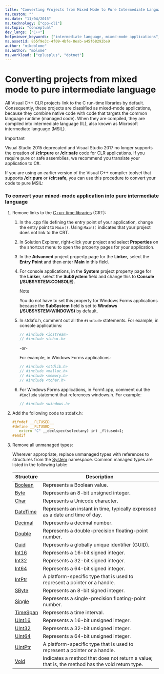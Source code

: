 ```yaml
---
title: "Converting Projects from Mixed Mode to Pure Intermediate Language | Microsoft Docs"
ms.custom: ""
ms.date: "11/04/2016"
ms.technology: ["cpp-cli"]
ms.topic: "conceptual"
dev_langs: ["C++"]
helpviewer_keywords: ["intermediate language, mixed-mode applications", "mixed-mode applications", "mixed-mode applications, intermediate language", "projects [C++], converting to intermediate language"]
ms.assetid: 855f9e3c-4f09-4bfe-8eab-a45f68292be9
author: "mikeblome"
ms.author: "mblome"
ms.workload: ["cplusplus", "dotnet"]
---
```

# Converting projects from mixed mode to pure intermediate language

All Visual C++ CLR projects link to the C run-time libraries by default. Consequently, these projects are classified as mixed-mode applications, because they combine native code with code that targets the common language runtime (managed code). When they are compiled, they are compiled into intermediate language (IL), also known as Microsoft intermediate language (MSIL).

> [!IMPORTANT]
> Visual Studio 2015 deprecated and Visual Studio 2017 no longer supports the creation of **/clr:pure** or **/clr:safe** code for CLR applications. If you require pure or safe assemblies, we recommend you translate your application to C#.

If you are using an earlier version of the Visual C++ compiler toolset that supports **/clr:pure** or **/clr:safe**, you can use this procedure to convert your code to pure MSIL:

### To convert your mixed-mode application into pure intermediate language

1. Remove links to the [C run-time libraries](../c-runtime-library/crt-library-features.md) (CRT):

   1. In the .cpp file defining the entry point of your application, change the entry point to `Main()`. Using `Main()` indicates that your project does not link to the CRT.

   2. In Solution Explorer, right-click your project and select **Properties** on the shortcut menu to open the property pages for your application.

   3. In the **Advanced** project property page for the **Linker**, select the **Entry Point** and then enter **Main** in this field.

   4. For console applications, in the **System** project property page for the **Linker**, select the **SubSystem** field and change this to **Console (/SUBSYSTEM:CONSOLE)**.

      > [!NOTE]
      > You do not have to set this property for Windows Forms applications because the **SubSystem** field is set to **Windows (/SUBSYSTEM:WINDOWS)** by default.

   5. In stdafx.h, comment out all the `#include` statements. For example, in console applications:

      ```cpp
      // #include <iostream>
      // #include <tchar.h>
      ```

       -or-

       For example, in Windows Forms applications:

      ```cpp
      // #include <stdlib.h>
      // #include <malloc.h>
      // #include <memory.h>
      // #include <tchar.h>
      ```

   6. For Windows Forms applications, in Form1.cpp, comment out the `#include` statement that references windows.h. For example:

      ```cpp
      // #include <windows.h>
      ```

2. Add the following code to stdafx.h:

   ```cpp
   #ifndef __FLTUSED__
   #define __FLTUSED__
      extern "C" __declspec(selectany) int _fltused=1;
   #endif
   ```

3. Remove all unmanaged types:

   Wherever appropriate, replace unmanaged types with references to structures from the [System](https://msdn.microsoft.com/library/system.appdomainmanager.appdomainmanager.aspx) namespace. Common managed types are listed in the following table:

   |Structure|Description|
   |---------------|-----------------|
   |[Boolean](https://msdn.microsoft.com/library/system.boolean\(v=vs.140\).aspx)|Represents a Boolean value.|
   |[Byte](https://msdn.microsoft.com/library/system.byte\(v=vs.140\).aspx)|Represents an 8-bit unsigned integer.|
   |[Char](https://msdn.microsoft.com/library/system.char\(v=vs.140\).aspx)|Represents a Unicode character.|
   |[DateTime](https://msdn.microsoft.com/library/system.datetime.datetime.aspx)|Represents an instant in time, typically expressed as a date and time of day.|
   |[Decimal](https://msdn.microsoft.com/library/system.decimal\(v=vs.140\).aspx)|Represents a decimal number.|
   |[Double](https://msdn.microsoft.com/library/system.double\(v=vs.140\).aspx)|Represents a double-precision floating-point number.|
   |[Guid](https://msdn.microsoft.com/library/system.guid\(v=vs.140\).aspx)|Represents a globally unique identifier (GUID).|
   |[Int16](https://msdn.microsoft.com/library/system.int16\(v=vs.140\).aspx)|Represents a 16-bit signed integer.|
   |[Int32](https://msdn.microsoft.com/library/system.int32\(v=vs.140\).aspx)|Represents a 32-bit signed integer.|
   |[Int64](https://msdn.microsoft.com/library/system.int64\(v=vs.140\).aspx)|Represents a 64-bit signed integer.|
   |[IntPtr](https://msdn.microsoft.com/library/system.intptr\(v=vs.140\).aspx)|A platform-specific type that is used to represent a pointer or a handle.|
   |[SByte](https://msdn.microsoft.com/library/system.byte.aspx)|Represents an 8-bit signed integer.|
   |[Single](https://msdn.microsoft.com/library/system.single.aspx)|Represents a single-precision floating-point number.|
   |[TimeSpan](https://msdn.microsoft.com/library/system.timespan\(v=vs.140\).aspx)|Represents a time interval.|
   |[UInt16](https://msdn.microsoft.com/library/system.uint16\(v=vs.140\).aspx)|Represents a 16-bit unsigned integer.|
   |[UInt32](https://msdn.microsoft.com/library/system.uint32\(v=vs.140\).aspx)|Represents a 32-bit unsigned integer.|
   |[UInt64](https://msdn.microsoft.com/library/system.uint64\(v=vs.140\).aspx)|Represents a 64-bit unsigned integer.|
   |[UIntPtr](https://msdn.microsoft.com/library/system.uintptr\(v=vs.140\).aspx)|A platform-specific type that is used to represent a pointer or a handle.|
   |[Void](https://msdn.microsoft.com/library/system.void\(v=vs.140\).aspx)|Indicates a method that does not return a value; that is, the method has the void return type.|